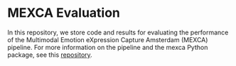 # MEXCA Evaluation

In this repository, we store code and results for evaluating the performance of the Multimodal Emotion eXpression Capture Amsterdam (MEXCA) pipeline. For more information on the pipeline and the mexca Python package, see this [repository](https://github.com/mexca/mexca/tree/main).
